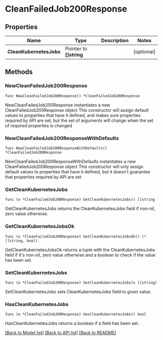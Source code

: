 # CleanFailedJob200Response

## Properties

Name | Type | Description | Notes
------------ | ------------- | ------------- | -------------
**CleanKubernetesJobs** | Pointer to **[]string** |  | [optional] 

## Methods

### NewCleanFailedJob200Response

`func NewCleanFailedJob200Response() *CleanFailedJob200Response`

NewCleanFailedJob200Response instantiates a new CleanFailedJob200Response object
This constructor will assign default values to properties that have it defined,
and makes sure properties required by API are set, but the set of arguments
will change when the set of required properties is changed

### NewCleanFailedJob200ResponseWithDefaults

`func NewCleanFailedJob200ResponseWithDefaults() *CleanFailedJob200Response`

NewCleanFailedJob200ResponseWithDefaults instantiates a new CleanFailedJob200Response object
This constructor will only assign default values to properties that have it defined,
but it doesn't guarantee that properties required by API are set

### GetCleanKubernetesJobs

`func (o *CleanFailedJob200Response) GetCleanKubernetesJobs() []string`

GetCleanKubernetesJobs returns the CleanKubernetesJobs field if non-nil, zero value otherwise.

### GetCleanKubernetesJobsOk

`func (o *CleanFailedJob200Response) GetCleanKubernetesJobsOk() (*[]string, bool)`

GetCleanKubernetesJobsOk returns a tuple with the CleanKubernetesJobs field if it's non-nil, zero value otherwise
and a boolean to check if the value has been set.

### SetCleanKubernetesJobs

`func (o *CleanFailedJob200Response) SetCleanKubernetesJobs(v []string)`

SetCleanKubernetesJobs sets CleanKubernetesJobs field to given value.

### HasCleanKubernetesJobs

`func (o *CleanFailedJob200Response) HasCleanKubernetesJobs() bool`

HasCleanKubernetesJobs returns a boolean if a field has been set.


[[Back to Model list]](../README.md#documentation-for-models) [[Back to API list]](../README.md#documentation-for-api-endpoints) [[Back to README]](../README.md)


